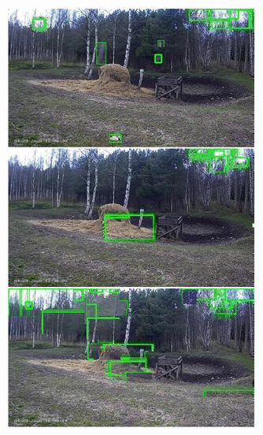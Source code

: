 ![20200429-170700-173705](in/20200429/20200429-170700-173705_0_.jpg)
![20200429-173710-180715](in/20200429/20200429-173710-180715_0_.jpg)
![20200429-180720-183725](in/20200429/20200429-180720-183725_0_.jpg)
